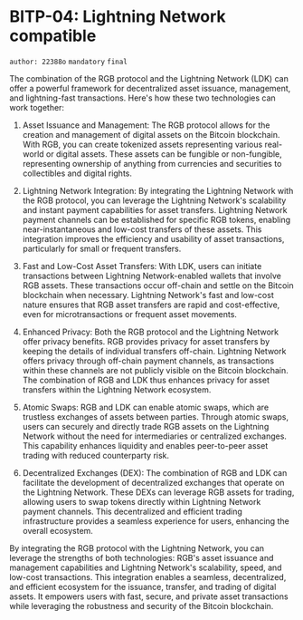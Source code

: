 # BITP-04: Lightning Network compatible

`author: 22388o` `mandatory` `final`

The combination of the RGB protocol and the Lightning Network (LDK) can offer a powerful framework for decentralized asset issuance, management, and lightning-fast transactions. Here's how these two technologies can work together:

1. Asset Issuance and Management: The RGB protocol allows for the creation and management of digital assets on the Bitcoin blockchain. With RGB, you can create tokenized assets representing various real-world or digital assets. These assets can be fungible or non-fungible, representing ownership of anything from currencies and securities to collectibles and digital rights.

2. Lightning Network Integration: By integrating the Lightning Network with the RGB protocol, you can leverage the Lightning Network's scalability and instant payment capabilities for asset transfers. Lightning Network payment channels can be established for specific RGB tokens, enabling near-instantaneous and low-cost transfers of these assets. This integration improves the efficiency and usability of asset transactions, particularly for small or frequent transfers.

3. Fast and Low-Cost Asset Transfers: With LDK, users can initiate transactions between Lightning Network-enabled wallets that involve RGB assets. These transactions occur off-chain and settle on the Bitcoin blockchain when necessary. Lightning Network's fast and low-cost nature ensures that RGB asset transfers are rapid and cost-effective, even for microtransactions or frequent asset movements.

4. Enhanced Privacy: Both the RGB protocol and the Lightning Network offer privacy benefits. RGB provides privacy for asset transfers by keeping the details of individual transfers off-chain. Lightning Network offers privacy through off-chain payment channels, as transactions within these channels are not publicly visible on the Bitcoin blockchain. The combination of RGB and LDK thus enhances privacy for asset transfers within the Lightning Network ecosystem.

5. Atomic Swaps: RGB and LDK can enable atomic swaps, which are trustless exchanges of assets between parties. Through atomic swaps, users can securely and directly trade RGB assets on the Lightning Network without the need for intermediaries or centralized exchanges. This capability enhances liquidity and enables peer-to-peer asset trading with reduced counterparty risk.

6. Decentralized Exchanges (DEX): The combination of RGB and LDK can facilitate the development of decentralized exchanges that operate on the Lightning Network. These DEXs can leverage RGB assets for trading, allowing users to swap tokens directly within Lightning Network payment channels. This decentralized and efficient trading infrastructure provides a seamless experience for users, enhancing the overall ecosystem.

By integrating the RGB protocol with the Lightning Network, you can leverage the strengths of both technologies: RGB's asset issuance and management capabilities and Lightning Network's scalability, speed, and low-cost transactions. This integration enables a seamless, decentralized, and efficient ecosystem for the issuance, transfer, and trading of digital assets. It empowers users with fast, secure, and private asset transactions while leveraging the robustness and security of the Bitcoin blockchain.
